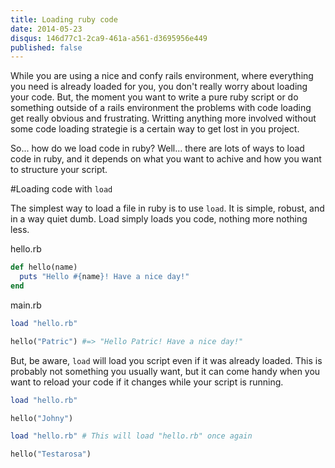 ```yaml
---
title: Loading ruby code
date: 2014-05-23
disqus: 146d77c1-2ca9-461a-a561-d3695956e449
published: false
---
```


While you are using a nice and confy rails environment, where
everything you need is already loaded for you, you don't really
worry about loading your code. But, the moment you want to write
a pure ruby script or do something outside of a rails environment
the problems with code loading get really obvious and frustrating.
Writting anything more involved without some code loading 
strategie is a certain way to get lost in you project.

So... how do we load code in ruby? Well... there are lots of ways
to load code in ruby, and it depends on what you want to achive 
and how you want to structure your script.

#Loading code with `load`

The simplest way to load a file in ruby is to use `load`. It is simple,
robust, and in a way quiet dumb. Load simply loads you code, nothing more
nothing less.

hello.rb

```ruby
def hello(name)
  puts "Hello #{name}! Have a nice day!"
end
```

main.rb

```ruby
load "hello.rb"

hello("Patric") #=> "Hello Patric! Have a nice day!"
```

But, be aware, `load` will load you script even if it was already loaded.
This is probably not something you usually want, but it can come handy
when you want to reload your code if it changes while your script is running.

```ruby
load "hello.rb" 

hello("Johny")

load "hello.rb" # This will load "hello.rb" once again

hello("Testarosa")
```
